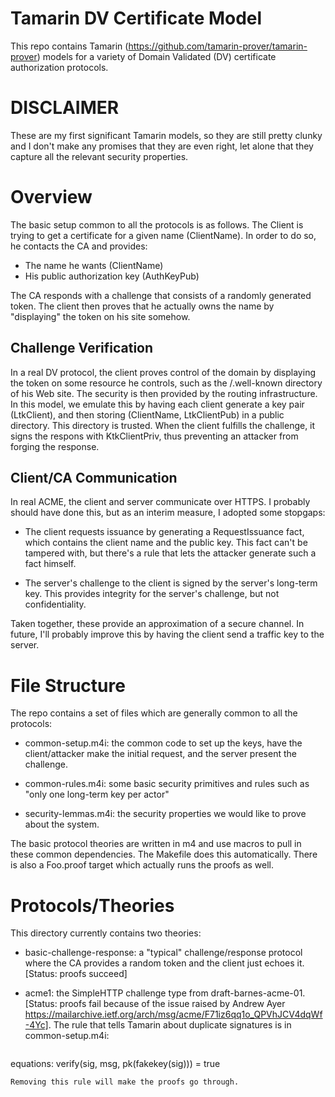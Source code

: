 # Tamarin DV Certificate Model

This repo contains Tamarin (https://github.com/tamarin-prover/tamarin-prover)
models for a variety of Domain Validated (DV) certificate authorization
protocols. 


# DISCLAIMER

These are my first significant Tamarin models, so they are still pretty
clunky and I don't make any promises that they are even right, let alone
that they capture all the relevant security properties.


# Overview

The basic setup common to all the protocols is as follows. The Client
is trying to get a certificate for a given name (ClientName). In
order to do so, he contacts the CA and provides:

* The name he wants (ClientName)
* His public authorization key (AuthKeyPub)

The CA responds with a challenge that consists of a randomly generated
token. The client then proves that he actually owns the name by
"displaying" the token on his site somehow. 


## Challenge Verification

In a real DV protocol, the client proves control of the domain by
displaying the token on some resource he controls, such as the
/.well-known directory of his Web site. The security is then provided
by the routing infrastructure. In this model, we emulate this by
having each client generate a key pair (LtkClient), and then storing
(ClientName, LtkClientPub) in a public directory. This directory is
trusted. When the client fulfills the challenge, it signs the respons
with KtkClientPriv, thus preventing an attacker from forging the
response.


## Client/CA Communication

In real ACME, the client and server communicate over HTTPS. I probably
should have done this, but as an interim measure, I adopted some stopgaps:

* The client requests issuance by generating a RequestIssuance fact,
  which contains the client name and the public key. This fact can't
  be tampered with, but there's a rule that lets the attacker generate
  such a fact himself.

* The server's challenge to the client is signed by the server's
  long-term key. This provides integrity for the server's challenge,
  but not confidentiality.

Taken together, these provide an approximation of a secure channel. In
future, I'll probably improve this by having the client send a traffic
key to the server.


# File Structure

The repo contains a set of files which are generally common to all the
protocols:

* common-setup.m4i: the common code to set up the keys, have the
  client/attacker make the initial request, and the server present
  the challenge.

* common-rules.m4i: some basic security primitives and rules such
  as "only one long-term key per actor"

* security-lemmas.m4i: the security properties we would like to
  prove about the system.


The basic protocol theories are written in m4 and use macros to pull
in these common dependencies. The Makefile does this automatically.
There is also a Foo.proof target which actually runs the proofs as
well.


# Protocols/Theories

This directory currently contains two theories:

* basic-challenge-response: a "typical" challenge/response protocol
  where the CA provides a random token and the client just echoes
  it. [Status: proofs succeed]

* acme1: the SimpleHTTP challenge type from draft-barnes-acme-01.
  [Status: proofs fail because of the issue raised by Andrew Ayer
  https://mailarchive.ietf.org/arch/msg/acme/F71iz6qq1o_QPVhJCV4dqWf-4Yc].
  The rule that tells Tamarin about duplicate signatures is in
  common-setup.m4i:
  ````
equations:
    verify(sig, msg, pk(fakekey(sig))) = true
  ````
  Removing this rule will make the proofs go through.
  









